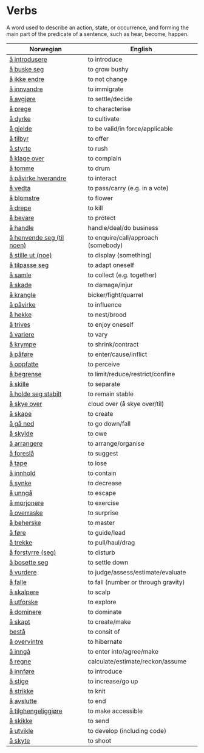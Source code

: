 # Verbs

A word used to describe an action, state, or occurrence, and forming the main part of the predicate of a sentence, such as hear, become, happen.

| Norwegian | English |
| --- | --- |
| [å introdusere](https://www.ordnett.no/search?language=no&phrase=å%20introdusere) | to introduce |
| [å buske seg](https://www.ordnett.no/search?language=no&phrase=å%20buske%20seg) | to grow bushy |
| [å ikke endre](https://www.ordnett.no/search?language=no&phrase=å%20ikke%20endre) | to not change |
| [å innvandre](https://www.ordnett.no/search?language=no&phrase=å%20innvandre) | to immigrate |
| [å avgjøre](https://www.ordnett.no/search?language=no&phrase=å%20avgjøre) | to settle/decide |
| [å prege](https://www.ordnett.no/search?language=no&phrase=å%20prege) | to characterise |
| [å dyrke](https://www.ordnett.no/search?language=no&phrase=å%20dyrke) | to cultivate |
| [å gjelde](https://www.ordnett.no/search?language=no&phrase=å%20gjelde) | to be valid/in force/applicable |
| [å tilbyr](https://www.ordnett.no/search?language=no&phrase=å%20tilbyr) | to offer |
| [å styrte](https://www.ordnett.no/search?language=no&phrase=å%20styrte) | to rush |
| [å klage over](https://www.ordnett.no/search?language=no&phrase=å%20klage%20over) | to complain |
| [å tomme](https://www.ordnett.no/search?language=no&phrase=å%20tomme) | to drum |
| [å påvirke hverandre](https://www.ordnett.no/search?language=no&phrase=å%20påvirke%20hverandre) | to interact |
| [å vedta](https://www.ordnett.no/search?language=no&phrase=å%20vedta) | to pass/carry (e.g. in a vote) |
| [å blomstre](https://www.ordnett.no/search?language=no&phrase=å%20blomstre) | to flower |
| [å drepe](https://www.ordnett.no/search?language=no&phrase=å%20drepe) | to kill |
| [å bevare](https://www.ordnett.no/search?language=no&phrase=å%20bevare) | to protect |
| [å handle](https://www.ordnett.no/search?language=no&phrase=å%20handle) | handle/deal/do business |
| [å henvende seg (til noen)](https://www.ordnett.no/search?language=no&phrase=å%20henvende%20seg%20(til%20noen)) | to enquire/call/approach (somebody) |
| [å stille ut (noe)](https://www.ordnett.no/search?language=no&phrase=å%20stille%20ut%20(noe)) | to display (something) |
| [å tilpasse seg](https://www.ordnett.no/search?language=no&phrase=å%20tilpasse%20seg) | to adapt oneself |
| [å samle](https://www.ordnett.no/search?language=no&phrase=å%20samle) | to collect (e.g. together) |
| [å skade](https://www.ordnett.no/search?language=no&phrase=å%20skade) | to damage/injur |
| [å krangle](https://www.ordnett.no/search?language=no&phrase=å%20krangle) | bicker/fight/quarrel |
| [å påvirke](https://www.ordnett.no/search?language=no&phrase=å%20påvirke) | to influence |
| [å hekke](https://www.ordnett.no/search?language=no&phrase=å%20hekke) | to nest/brood |
| [å trives](https://www.ordnett.no/search?language=no&phrase=å%20trives) | to enjoy oneself |
| [å variere](https://www.ordnett.no/search?language=no&phrase=å%20variere) | to vary |
| [å krympe](https://www.ordnett.no/search?language=no&phrase=å%20krympe) | to shrink/contract |
| [å påføre](https://www.ordnett.no/search?language=no&phrase=å%20påføre) | to enter/cause/inflict |
| [å oppfatte](https://www.ordnett.no/search?language=no&phrase=å%20oppfatte) | to perceive |
| [å begrense](https://www.ordnett.no/search?language=no&phrase=å%20begrense) | to limit/reduce/restrict/confine |
| [å skille](https://www.ordnett.no/search?language=no&phrase=å%20skille) | to separate |
| [å holde seg stabilt](https://www.ordnett.no/search?language=no&phrase=å%20holde%20seg%20stabilt) | to remain stable |
| [å skye over](https://www.ordnett.no/search?language=no&phrase=å%20skye%20over) | cloud over (å skye over/til) |
| [å skape](https://www.ordnett.no/search?language=no&phrase=å%20skape) | to create |
| [å gå ned](https://www.ordnett.no/search?language=no&phrase=å%20gå%20ned) | to go down/fall |
| [å skylde](https://www.ordnett.no/search?language=no&phrase=å%20skylde) | to owe |
| [å arrangere](https://www.ordnett.no/search?language=no&phrase=å%20arrangere) | to arrange/organise |
| [å foreslå](https://www.ordnett.no/search?language=no&phrase=å%20foreslå) | to suggest |
| [å tape](https://www.ordnett.no/search?language=no&phrase=å%20tape) | to lose |
| [å innhold](https://www.ordnett.no/search?language=no&phrase=å%20innhold) | to contain |
| [å synke](https://www.ordnett.no/search?language=no&phrase=å%20synke) | to decrease |
| [å unngå](https://www.ordnett.no/search?language=no&phrase=å%20unngå) | to escape |
| [å morjonere](https://www.ordnett.no/search?language=no&phrase=å%20morjonere) | to exercise |
| [å overraske](https://www.ordnett.no/search?language=no&phrase=å%20overraske) | to surprise |
| [å beherske](https://www.ordnett.no/search?language=no&phrase=å%20beherske) | to master |
| [å føre](https://www.ordnett.no/search?language=no&phrase=å%20føre) | to guide/lead |
| [å trekke](https://www.ordnett.no/search?language=no&phrase=å%20trekke) | to pull/haul/drag |
| [å forstyrre (seg)](https://www.ordnett.no/search?language=no&phrase=å%20forstyrre%20(seg)) | to disturb |
| [å bosette seg](https://www.ordnett.no/search?language=no&phrase=å%20bosette%20seg) | to settle down |
| [å vurdere](https://www.ordnett.no/search?language=no&phrase=å%20vurdere) | to judge/assess/estimate/evaluate |
| [å falle](https://www.ordnett.no/search?language=no&phrase=å%20falle) | to fall (number or through gravity) |
| [å skalpere](https://www.ordnett.no/search?language=no&phrase=å%20skalpere) | to scalp |
| [å utforske](https://www.ordnett.no/search?language=no&phrase=å%20utforske) | to explore |
| [å dominere](https://www.ordnett.no/search?language=no&phrase=å%20dominere) | to dominate |
| [å skapt](https://www.ordnett.no/search?language=no&phrase=å%20skapt) | to create/make |
| [bestå](https://www.ordnett.no/search?language=no&phrase=bestå) | to consit of |
| [å overvintre](https://www.ordnett.no/search?language=no&phrase=å%20overvintre) | to hibernate |
| [å inngå](https://www.ordnett.no/search?language=no&phrase=å%20inngå) | to enter into/agree/make |
| [å regne](https://www.ordnett.no/search?language=no&phrase=å%20regne) | calculate/estimate/reckon/assume |
| [å innføre](https://www.ordnett.no/search?language=no&phrase=å%20innføre) | to introduce |
| [å stige](https://www.ordnett.no/search?language=no&phrase=å%20stige) | to increase/go up |
| [å strikke](https://www.ordnett.no/search?language=no&phrase=å%20strikke) | to knit |
| [å avslutte](https://www.ordnett.no/search?language=no&phrase=å%20avslutte) | to end |
| [å tilghengeliggjøre](https://www.ordnett.no/search?language=no&phrase=å%20tilghengeliggjøre) | to make accessible |
| [å skikke](https://www.ordnett.no/search?language=no&phrase=å%20skikke) | to send |
| [å utvikle](https://www.ordnett.no/search?language=no&phrase=å%20utvikle) | to develop (including code) |
| [å skyte](https://www.ordnett.no/search?language=no&phrase=å%20skyte) | to shoot |

